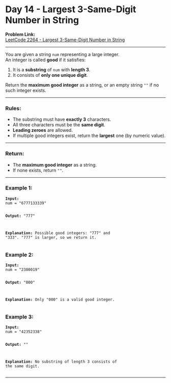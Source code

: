 <h1>Day 14  - Largest 3-Same-Digit Number in String</h1>

<p><strong>Problem Link:</strong><br>
  <a href="https://leetcode.com/problems/largest-3-same-digit-number-in-string/" target="_blank" rel="noopener noreferrer">
    LeetCode 2264 - Largest 3-Same-Digit Number in String
  </a>
</p>

<hr>

<p>
  You are given a string <code>num</code> representing a large integer.<br>
  An integer is called <strong>good</strong> if it satisfies:
</p>
<ol>
  <li>It is a <strong>substring</strong> of <code>num</code> with <strong>length 3</strong>.</li>
  <li>It consists of <strong>only one unique digit</strong>.</li>
</ol>

<p>
  Return the <strong>maximum good integer</strong> as a string, or an empty string <code>""</code> if no such integer exists.
</p>

<hr>

<h3>Rules:</h3>
<ul>
  <li>The substring must have <strong>exactly 3</strong> characters.</li>
  <li>All three characters must be the <strong>same digit</strong>.</li>
  <li><strong>Leading zeroes</strong> are allowed.</li>
  <li>If multiple good integers exist, return the <strong>largest</strong> one (by numeric value).</li>
</ul>

<hr>

<h3>Return:</h3>
<ul>
  <li>The <strong>maximum good integer</strong> as a string.</li>
  <li>If none exists, return <code>""</code>.</li>
</ul>

<hr>

<h3>Example 1:</h3>
<pre><code><strong>Input:</strong>
num = "6777133339"

<strong>Output:</strong>
"777"

<strong>Explanation:</strong>
Possible good integers: "777" and "333".
"777" is larger, so we return it.
</code></pre>

<h3>Example 2:</h3>
<pre><code><strong>Input:</strong>
num = "2300019"

<strong>Output:</strong>
"000"

<strong>Explanation:</strong>
Only "000" is a valid good integer.
</code></pre>

<h3>Example 3:</h3>
<pre><code><strong>Input:</strong>
num = "42352338"

<strong>Output:</strong>
""

<strong>Explanation:</strong>
No substring of length 3 consists of the same digit.
</code></pre>

<hr>

